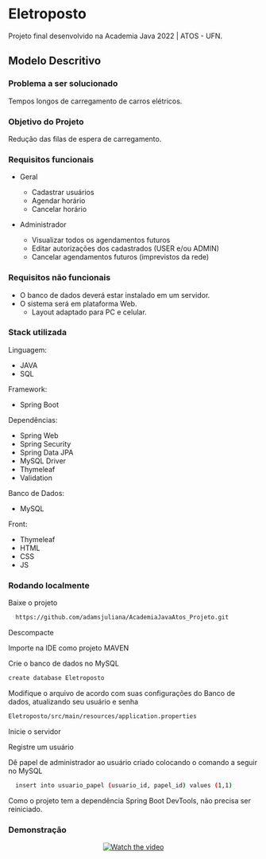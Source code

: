 # Eletroposto
Projeto final desenvolvido na Academia Java 2022 | ATOS - UFN.

## Modelo Descritivo

### Problema a ser solucionado
Tempos longos de carregamento de carros elétricos.

### Objetivo do Projeto
Redução das filas de espera de carregamento.

### Requisitos funcionais
- Geral
  - Cadastrar usuários
  - Agendar horário
  - Cancelar horário

- Administrador
  - Visualizar todos os agendamentos futuros
  - Editar autorizações dos cadastrados (USER e/ou ADMIN)
  - Cancelar agendamentos futuros (imprevistos da rede)

### Requisitos não funcionais
- O banco de dados deverá estar instalado em um servidor.
- O sistema será em plataforma Web.
  - Layout adaptado para PC e celular.

### Stack utilizada

Linguagem:
 - JAVA
 - SQL
 
Framework:
 - Spring Boot

Dependências:
 - Spring Web
 - Spring Security
 - Spring Data JPA
 - MySQL Driver
 - Thymeleaf
 - Validation
 
Banco de Dados:
 - MySQL
 
Front:
 - Thymeleaf
 - HTML
 - CSS
 - JS

 
### Rodando localmente

Baixe o projeto

```bash
  https://github.com/adamsjuliana/AcademiaJavaAtos_Projeto.git
```

Descompacte

Importe na IDE como projeto MAVEN

Crie o banco de dados no MySQL

```bash
create database Eletroposto
```

Modifique o arquivo de acordo com suas configurações do Banco de dados, atualizando seu usuário e senha

```bash
Eletroposto/src/main/resources/application.properties
```

Inicie o servidor

Registre um usuário

Dê papel de administrador ao usuário criado colocando o comando a seguir no MySQL

```bash
  insert into usuario_papel (usuario_id, papel_id) values (1,1)
```

Como o projeto tem a dependência Spring Boot DevTools, não precisa ser reiniciado.

### Demonstração

<div align="center">

[![Watch the video](https://img.youtube.com/vi/JnxR4rF38tg/0.jpg)](https://www.youtube.com/watch?v=JnxR4rF38tg)

</div>
